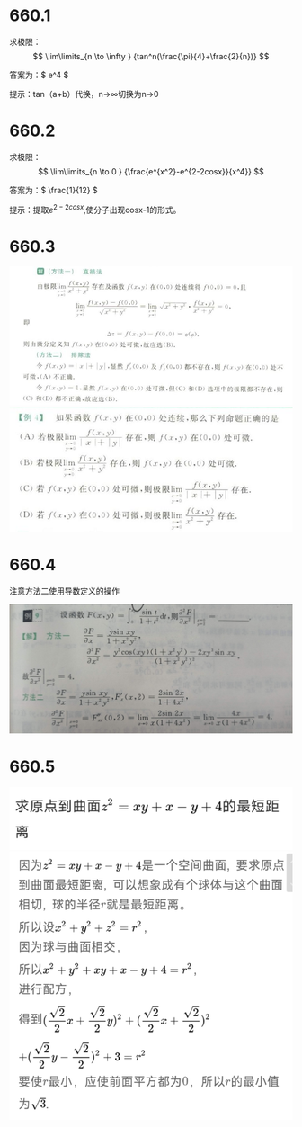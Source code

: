 # 660.1 
求极限：$$ \lim\limits_{n \to \infty } {tan^n(\frac{\pi}{4}+\frac{2}{n})} $$

答案为：$ e^4 $

提示：tan（a+b）代换，n->∞切换为n->0

# 660.2

求极限：$$ \lim\limits_{n \to 0 } {\frac{e^{x^2}-e^{2-2cosx}}{x^4}} $$

答案为：$ \frac{1}{12} $

提示：提取$e^{2-2cosx}$,使分子出现cosx-1的形式。

# 660.3

![alt text](images/1726023239093.jpeg)
![alt text](images/1726023239102.jpg)

# 660.4

注意方法二使用导数定义的操作

![alt text](images/1726037534816.jpg)

# 660.5

![alt text](images/image-81.png)
![alt text](images/image-82.png)
